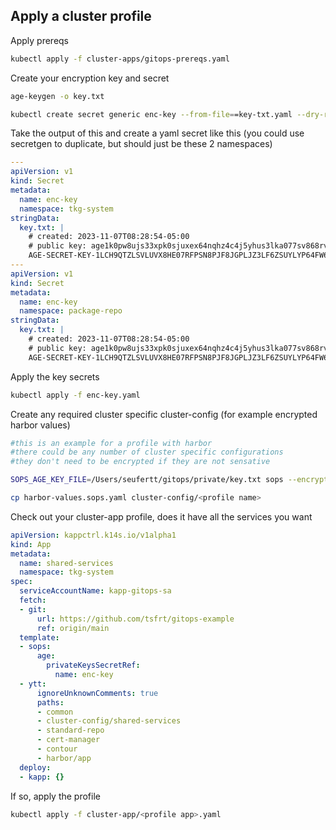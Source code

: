 ## Apply a cluster profile


Apply prereqs

```bash
kubectl apply -f cluster-apps/gitops-prereqs.yaml
```
Create your encryption key and secret

```bash
age-keygen -o key.txt

kubectl create secret generic enc-key --from-file==key-txt.yaml --dry-run=client -o yaml > enc-key.yaml
```

Take the output of this and create a yaml secret like this (you could use secretgen to duplicate, but should just be these 2 namespaces)

```yaml
---
apiVersion: v1
kind: Secret
metadata:
  name: enc-key
  namespace: tkg-system
stringData:
  key.txt: |
    # created: 2023-11-07T08:28:54-05:00
    # public key: age1k0pw8ujs33xpk0sjuxex64nqhz4c4j5yhus3lka077sv868rv4qq4upsu4
    AGE-SECRET-KEY-1LCH9QTZLSVLUVX8HE07RFPSN8PJF8JGPLJZ3LF6ZSUYLYP64FW6QMM5D0Q
---
apiVersion: v1
kind: Secret
metadata:
  name: enc-key
  namespace: package-repo
stringData:
  key.txt: |
    # created: 2023-11-07T08:28:54-05:00
    # public key: age1k0pw8ujs33xpk0sjuxex64nqhz4c4j5yhus3lka077sv868rv4qq4upsu4
    AGE-SECRET-KEY-1LCH9QTZLSVLUVX8HE07RFPSN8PJF8JGPLJZ3LF6ZSUYLYP64FW6QMM5D0Q
```

Apply the key secrets

```bash
kubectl apply -f enc-key.yaml
```

Create any required cluster specific cluster-config (for example encrypted harbor values)

```bash
#this is an example for a profile with harbor
#there could be any number of cluster specific configurations 
#they don't need to be encrypted if they are not sensative

SOPS_AGE_KEY_FILE=/Users/seufertt/gitops/private/key.txt sops --encrypt --age <pub key>  harbor-values.yaml > harbor-values.sops.yaml

cp harbor-values.sops.yaml cluster-config/<profile name>
```

Check out your cluster-app profile, does it have all the services you want

```yaml
apiVersion: kappctrl.k14s.io/v1alpha1
kind: App
metadata:
  name: shared-services
  namespace: tkg-system
spec:
  serviceAccountName: kapp-gitops-sa  
  fetch:
  - git:
      url: https://github.com/tsfrt/gitops-example
      ref: origin/main
  template:
  - sops:
      age:
        privateKeysSecretRef:
          name: enc-key
  - ytt:
      ignoreUnknownComments: true
      paths:
      - common
      - cluster-config/shared-services
      - standard-repo
      - cert-manager
      - contour
      - harbor/app
  deploy:
  - kapp: {}
```

If so, apply the profile

```bash
kubectl apply -f cluster-app/<profile app>.yaml
```
